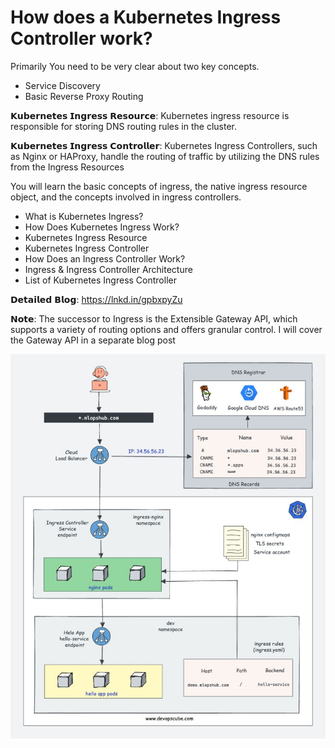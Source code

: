 # How does a Kubernetes Ingress Controller work?

Primarily You need to be very clear about two key concepts.

- Service Discovery
- Basic Reverse Proxy Routing

𝗞𝘂𝗯𝗲𝗿𝗻𝗲𝘁𝗲𝘀 𝗜𝗻𝗴𝗿𝗲𝘀𝘀 𝗥𝗲𝘀𝗼𝘂𝗿𝗰𝗲: Kubernetes ingress resource is responsible for storing DNS routing rules in the cluster.

𝗞𝘂𝗯𝗲𝗿𝗻𝗲𝘁𝗲𝘀 𝗜𝗻𝗴𝗿𝗲𝘀𝘀 𝗖𝗼𝗻𝘁𝗿𝗼𝗹𝗹𝗲𝗿: Kubernetes Ingress Controllers, such as Nginx or HAProxy, handle the routing of traffic by utilizing the DNS rules from the Ingress Resources

You will learn the basic concepts of ingress, the native ingress resource object, and the concepts involved in ingress controllers.

- What is Kubernetes Ingress?  
- How Does Kubernetes Ingress Work?
- Kubernetes Ingress Resource
- Kubernetes Ingress Controller
- How Does an Ingress Controller Work?
- Ingress & Ingress Controller Architecture
- List of Kubernetes Ingress Controller

𝗗𝗲𝘁𝗮𝗶𝗹𝗲𝗱 𝗕𝗹𝗼𝗴: https://lnkd.in/gpbxpyZu

𝗡𝗼𝘁𝗲: The successor to Ingress is the Extensible Gateway API, which supports a variety of routing options and offers granular control. I will cover the Gateway API in a separate blog post

![Alt text](image.png)
